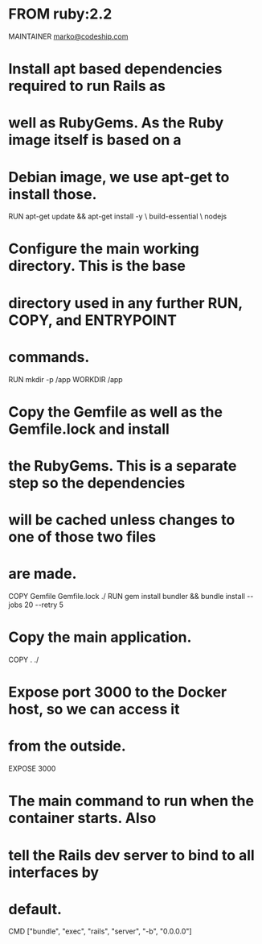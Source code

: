 # FROM ruby:2.2 
MAINTAINER marko@codeship.com

# Install apt based dependencies required to run Rails as 
# well as RubyGems. As the Ruby image itself is based on a 
# Debian image, we use apt-get to install those.
RUN apt-get update && apt-get install -y \ 
  build-essential \ 
  nodejs

# Configure the main working directory. This is the base 
# directory used in any further RUN, COPY, and ENTRYPOINT 
# commands.
RUN mkdir -p /app 
WORKDIR /app

# Copy the Gemfile as well as the Gemfile.lock and install 
# the RubyGems. This is a separate step so the dependencies 
# will be cached unless changes to one of those two files 
# are made.
COPY Gemfile Gemfile.lock ./ 
RUN gem install bundler && bundle install --jobs 20 --retry 5

# Copy the main application.
COPY . ./

# Expose port 3000 to the Docker host, so we can access it 
# from the outside.
EXPOSE 3000

# The main command to run when the container starts. Also 
# tell the Rails dev server to bind to all interfaces by 
# default.
CMD ["bundle", "exec", "rails", "server", "-b", "0.0.0.0"]
